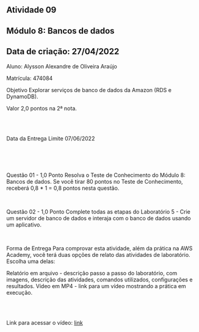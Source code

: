 ## Atividade 09

## Módulo 8: Bancos de dados

## Data de criação: 27/04/2022

Aluno: Alysson Alexandre de Oliveira Araújo

Matrícula: 474084

Objetivo
Explorar serviços de banco de dados da Amazon (RDS e DynamoDB).

Valor
2,0 pontos na 2ª nota.

<br>
<br>

Data da Entrega Limite
07/06/2022

<br>
<br>
<br>

Questão 01 - 1,0 Ponto
Resolva o Teste de Conhecimento do Módulo 8: Bancos de dados. Se você tirar 80 pontos no Teste de Conhecimento, receberá 0,8 * 1 = 0,8 pontos nesta questão.

<br>

Questão 02 - 1,0 Ponto
Complete todas as etapas do Laboratório 5 - Crie um servidor de banco de dados e interaja com o banco de dados usando um aplicativo.

<br>

Forma de Entrega
Para comprovar esta atividade, além da prática na AWS Academy, você terá duas opções de relato das atividades de laboratório. Escolha uma delas:

Relatório em arquivo - descrição passo a passo do laboratório, com imagens, descrição das atividades, comandos utilizados, configurações e resultados.
Vídeo em MP4 - link para um vídeo mostrando a prática em execução.


<br>

<br>

Link para acessar o vídeo: [link](https://1drv.ms/u/s!AkFGt4KjXjddm5sWAaW2eF_GMDYd8g?e=1U62b2)
